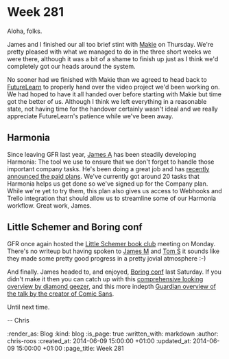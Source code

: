 Week 281
========

Aloha, folks.

James and I finished our all too brief stint with [Makie][] on Thursday. We're pretty pleased with what we managed to do in the three short weeks we were there, although it was a bit of a shame to finish up just as I think we'd completely got our heads around the system.

No sooner had we finished with Makie than we agreed to head back to [FutureLearn][] to properly hand over the video project we'd been working on. We had hoped to have it all handed over before starting with Makie but time got the better of us. Although I think we left everything in a reasonable state, not having time for the handover certainly wasn't ideal and we really appreciate FutureLearn's patience while we've been away.

## Harmonia

Since leaving GFR last year, [James A][] has been steadily developing Harmonia: The tool we use to ensure that we don't forget to handle those important company tasks. He's been doing a great job and has [recently announced the paid plans][Harmonia plans]. We've currently got around 20 tasks that Harmonia helps us get done so we've signed up for the Company plan. While we're yet to try them, this plan also gives us access to Webhooks and Trello integration that should allow us to streamline some of our Harmonia workflow. Great work, James.

## Little Schemer and Boring conf

GFR once again hosted the [Little Schemer book club][] meeting on Monday. There's no writeup but having spoken to [James M][] and [Tom S][] it sounds like they made some pretty good progress in a pretty jovial atmosphere :-)

And finally. James headed to, and enjoyed, [Boring conf][] last Saturday. If you didn't make it then you can catch up with this [comprehensive looking overview by diamond geezer][Boring conf writeup], and this more indepth [Guardian overview of the talk by the creator of Comic Sans][Boring conf Guardian].

Until next time.

-- Chris

[Boring conf]: http://boringconference.com/
[Boring conf Guardian]: http://www.theguardian.com/artanddesign/shortcuts/2014/jun/04/comic-sans-creator-vincent-connare
[Boring conf writeup]: http://diamondgeezer.blogspot.co.uk/2014/06/boring-iv.html
[FutureLearn]: https://www.futurelearn.com/
[Harmonia plans]: http://harmonia.io/blog/harmonia-paid-plans-are-here/
[James A]: http://lazyatom.com/
[James M]: /james-mead
[Little Schemer book club]: http://lanyrd.com/series/little-schemer-book-club/
[Makie]: http://www.makieworld.com/
[Tom S]: http://codon.com/

:render_as: Blog
:kind: blog
:is_page: true
:written_with: markdown
:author: chris-roos
:created_at: 2014-06-09 15:00:00 +01:00
:updated_at: 2014-06-09 15:00:00 +01:00
:page_title: Week 281
